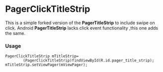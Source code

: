 # PagerClickTitleStrip

This is a  simple forked version of the <b>PagerTitleStrip</b> to include swipe on click.
Android <b>PagerTitleStrip</b> lacks click event functionality ,this one adds the same.

### Usage

	PagerClickTitleStrip mTitleStrip=
			(PagerClickTitleStrip)findViewById(R.id.pager_title_strip);
	mTitleStrip.setViewPager(mViewPager);

